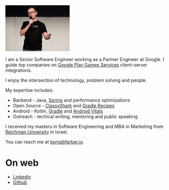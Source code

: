 
<img src="img/Header.jpg" width="200"/>

I am a Senior Software Engineer working as a Partner Engineer at Google. I guide top companies on 
[Google Play Games Services](https://developer.android.com/games/pgs/overview) client-server integrations.

I enjoy the intersection of technology, problem solving and people.
 
My expertise includes:  
* Backend - Java, [Spring](https://spring.io/) and performance optimizations
* Open Source - [ClassyShark](https://github.com/google/android-classyshark) and [Gradle Recipes](https://github.com/android/gradle-recipes)
* Android - Kotlin, [Gradle](https://gradle.org/) and [Android Vitals](https://developer.android.com/topic/performance/vitals)
* Outreach - techical writing, mentoring and public speaking

I received my masters in Software Engineering and MBA in Marketing from [Reichman 
University](https://www.runi.ac.il/en/) in Israel.

You can reach me at <boris@farber.io>.

# On web
* [LinkedIn](https://www.linkedin.com/in/borisfarber/) 
* [Github](https://github.com/borisf) 
